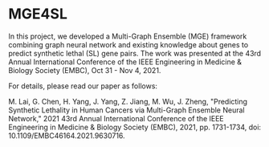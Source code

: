 # MGE4SL
In this project, we developed a Multi-Graph Ensemble (MGE) framework combining graph neural network and existing knowledge about genes to predict synthetic lethal (SL) gene pairs.
The work was presented at the 43rd Annual International Conference of the IEEE Engineering in Medicine & Biology Society (EMBC), Oct 31 - Nov 4, 2021. 

For details, please read our paper as follows:

M. Lai, G. Chen, H. Yang, J. Yang, Z. Jiang, M. Wu, J. Zheng, "Predicting Synthetic Lethality in Human Cancers via Multi-Graph Ensemble Neural Network," 2021 43rd Annual International Conference of the IEEE Engineering in Medicine & Biology Society (EMBC), 2021, pp. 1731-1734, doi: 10.1109/EMBC46164.2021.9630716.
